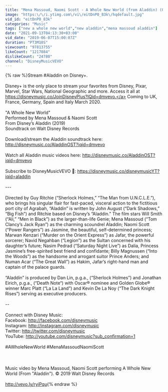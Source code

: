 ```yaml
---
title: "Mena Massoud, Naomi Scott - A Whole New World (from Aladdin) (Official Video)"
image: "https:\/\/i.ytimg.com\/vi\/eitDnP0_83k\/hqdefault.jpg"
vid_id: "eitDnP0_83k"
categories: "Music"
tags: ["new a whole new world","new aladdin","mena massoud aladdin"]
date: "2021-09-13T04:13:30+03:00"
vid_date: "2019-06-07T15:00:07Z"
duration: "PT3M10S"
viewcount: "97813755"
likeCount: "1217084"
dislikeCount: "24780"
channel: "DisneyMusicVEVO"
---
```

{% raw %}Stream #Aladdin on Disney+.<br /><br />Disney+ is the only place to stream your favorites from Disney, Pixar, Marvel, Star Wars, National Geographic and more. Access it all at <a rel="nofollow" target="blank" href="https://disneymusic.co/JoinDisneyPlus?IQid=dmvevo.">https://disneymusic.co/JoinDisneyPlus?IQid=dmvevo.</a> Coming to UK, France, Germany, Spain and Italy March 2020.<br /><br />&quot;A Whole New World&quot;<br />Performed by Mena Massoud &amp; Naomi Scott<br />From Disney’s Aladdin (2019)<br />Soundtrack on Walt Disney Records<br /><br />Download/stream the Aladdin soundtrack here: <a rel="nofollow" target="blank" href="http://disneymusic.co/AladdinOST?iqid=dmvevo">http://disneymusic.co/AladdinOST?iqid=dmvevo</a><br /><br />Watch all Aladdin music videos here: <a rel="nofollow" target="blank" href="http://disneymusic.co/AladdinOST?iqid=dmvevo">http://disneymusic.co/AladdinOST?iqid=dmvevo</a><br /><br />Subscribe to DisneyMusicVEVO 🔔: <a rel="nofollow" target="blank" href="https://disneymusic.co/disneymusicYT?iqid=aladdin">https://disneymusic.co/disneymusicYT?iqid=aladdin</a><br /><br />---<br /><br />Directed by Guy Ritchie (“Sherlock Holmes,” “The Man from U.N.C.L.E.”), who brings his singular flair for fast-paced, visceral action to the fictitious port city of Agrabah, “Aladdin” is written by John August (“Dark Shadows,” “Big Fish”) and Ritchie based on Disney’s “Aladdin.” The film stars Will Smith (“Ali,” “Men in Black”) as the larger-than-life Genie; Mena Massoud (“Tom Clancy’s Jack Ryan”) as the charming scoundrel Aladdin; Naomi Scott (“Power Rangers”) as Jasmine, the beautiful, self-determined princess; Marwan Kenzari (“Murder on the Orient Express”) as Jafar, the powerful sorcerer; Navid Negahban (“Legion”) as the Sultan concerned with his daughter’s future; Nasim Pedrad (“Saturday Night Live”) as Dalia, Princess Jasmine’s free-spirited best friend and confidante; Billy Magnussen (“Into the Woods”) as the handsome and arrogant suitor Prince Anders; and Numan Acar (“The Great Wall”) as Hakim, Jafar’s right-hand man and captain of the palace guards.<br /><br />“Aladdin” is produced by Dan Lin, p.g.a., (“Sherlock Holmes”) and Jonathan Eirich, p.g.a., (“Death Note“) with Oscar® nominee and Golden Globe® winner Marc Platt (“La La Land”) and Kevin De La Noy (“The Dark Knight Rises”) serving as executive producers.<br /><br />--<br /><br />Connect with Disney Music:<br />Facebook: <a rel="nofollow" target="blank" href="http://facebook.com/disneymusic">http://facebook.com/disneymusic</a><br />Instagram: <a rel="nofollow" target="blank" href="http://instagram.com/disneymusic">http://instagram.com/disneymusic</a><br />Twitter: <a rel="nofollow" target="blank" href="http://twitter.com/disneymusic">http://twitter.com/disneymusic</a><br />YouTube: <a rel="nofollow" target="blank" href="http://youtube.com/disneymusic?sub_confirmation=1">http://youtube.com/disneymusic?sub_confirmation=1</a><br /><br />#AWholeNewWorld #MenaMassoudNaomiScott<br /><br /><br /><br />Music video by Mena Massoud, Naomi Scott performing A Whole New World (From &quot;Aladdin&quot;). © 2019 Walt Disney Records<br /><br /><a rel="nofollow" target="blank" href="http://vevo.ly/ryiPqu">http://vevo.ly/ryiPqu</a>{% endraw %}
